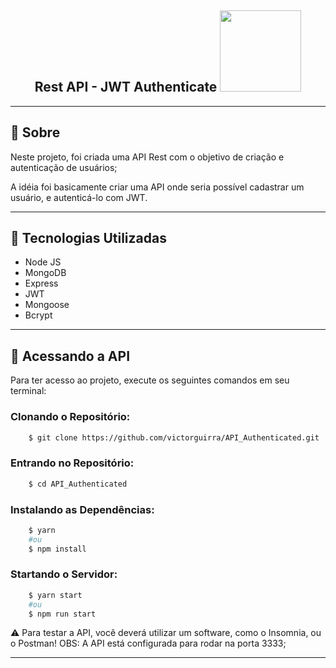 <h2 align="center">
    Rest API - JWT Authenticate
    <img src="https://vegibit.com/wp-content/uploads/2018/07/JSON-Web-Token-Authentication-With-Node.png" width="130">
</h2>

---

## 📔 Sobre

Neste projeto, foi criada uma API Rest com o objetivo de criação e autenticação de usuários;

A idéia foi basicamente criar uma API onde seria possível cadastrar um usuário, e autenticá-lo com JWT.

---

## 🚀 Tecnologias Utilizadas

- Node JS
- MongoDB
- Express
- JWT
- Mongoose
- Bcrypt

---

## 📂 Acessando a API

Para ter acesso ao projeto, execute os seguintes comandos em seu terminal:

<h3>Clonando o Repositório:</h3>

```bash
    $ git clone https://github.com/victorguirra/API_Authenticated.git
```

<h3>Entrando no Repositório:</h3>

```bash
    $ cd API_Authenticated
```

<h3>Instalando as Dependências:</h3>

```bash
    $ yarn
    #ou
    $ npm install
```

<h3>Startando o Servidor:</h3>

```bash
    $ yarn start
    #ou
    $ npm run start
```

⚠ Para testar a API, você deverá utilizar um software, como o Insomnia, ou o Postman! OBS: A API está configurada para rodar na porta 3333;

---